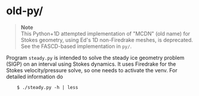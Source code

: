 # old-py/

> **Note**  
> This Python+1D attempted implementation of "MCDN" (old name) for Stokes geometry,
> using Ed's 1D non-Firedrake meshes, is deprecated.  See the FASCD-based implementation in `py/`.

Program `steady.py` is intended to solve the steady ice geometry problem (SIGP) on an interval using Stokes dynamics.  It uses Firedrake for the Stokes velocity/pressure solve, so one needs to activate the venv.  For detailed information do

        $ ./steady.py -h | less

